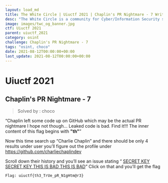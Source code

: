 ```yaml
---
layout: load_md
title: The White Circle | Uiuctf 2021 | Chaplin's PR Nightmare - 7 Writeup
desc: "The White Circle is a community for Cyber/Information Security students, enthusiasts and professionals. You can discuss anything related to Security, share your knowledge with others, get help when you need it and proceed further in your journey with amazing people from all over the world."
image: images/twc_og_banner.jpg
ctf: Uiuctf 2021
parent: uiuctf_2021
category: osint
challenge: Chaplin's PR Nightmare - 7
tags: "osint, choco"
date: 2021-08-12T00:00:00+00:00
last_update: 2021-08-12T00:00:00+00:00
---
```


<h1 class="heading card-title white-text">Uiuctf 2021</h1>

## Chaplin's PR Nightmare - 7
> Solved by : choco

“Chaplin left some code up on GitHub which may be the actual PR nightmare I hope not though... Leaked code is bad. Find it!!!
The inner content of this flag begins with **"th"**”

Now this time search up “Charlie Chaplin” and there should be only 4 results under user
you’ll figure out the profile under https://github.com/charliechaplindev

Scroll down their history and you’ll see an issue stating “ [SECRET KEY SECRET KEY THIS IS BAD THIS IS BAD](https://github.com/charliechaplindev/C3D-Official/issues/3)” Click on that and you’ll get the flag


    Flag: uiuctf{th3_TrUe_pR_N1gHtm@r3}


